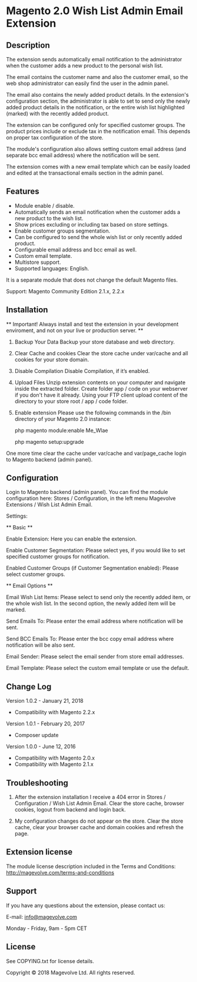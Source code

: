 # **Magento 2.0 Wish List Admin Email Extension** #


## Description ##

The extension sends automatically email notification to the administrator when the customer adds a new product to the personal wish list. 

The email contains the customer name and also the customer email, so the web shop administrator can easily find the user in the admin panel. 

The email also contains the newly added product details. In the extension's configuration section, the administrator is able to set to send only the newly added product details in the notification, or the entire wish list highlighted (marked) with the recently added product.

The extension can be configured only for specified customer groups. The product prices include or exclude tax in the notification email. This depends on proper tax configuration of the store. 

The module's configuration also allows setting custom email address (and separate bcc email address) where the notification will be sent. 

The extension comes with a new email template which can be easily loaded and edited at the transactional emails section in the admin panel.

## Features ##

- Module enable / disable.
- Automatically sends an email notification when the customer adds a new product to the wish list.
- Show prices excluding or including tax based on store settings.
- Enable customer groups segmentation.
- Can be configured to send the whole wish list or only recently added product.
- Configurable email address and bcc email as well.
- Custom email template.
- Multistore support.
- Supported languages: English. 
 
It is a separate module that does not change the default Magento files. 
 
Support: 
Magento Community Edition  2.1.x, 2.2.x

## Installation ##

** Important! Always install and test the extension in your development enviroment, and not on your live or production server. **
 
1. Backup Your Data 
Backup your store database and web directory. 
 
2. Clear Cache and cookies 
Clear the store cache under var/cache and all cookies for your store domain. 
 
3. Disable Compilation 
Disable Compilation, if it’s enabled.

4. Upload Files 
Unzip extension contents on your computer and navigate inside the extracted folder. Create folder app / code on your webserver if you don't have it already. Using your FTP client upload content of the directory to your store root / app / code folder.

5. Enable extension
Please use the following commands in the /bin directory of your Magento 2.0 instance:

    php magento module:enable Me_Wlae

    php magento setup:upgrade 

One more time clear the cache under var/cache and var/page_cache login to Magento backend (admin panel).

## Configuration ##
 
Login to Magento backend (admin panel). You can find the module configuration here: Stores / Configuration, in the left menu Magevolve Extensions / Wish List Admin Email.

Settings:

** Basic **

Enable Extension: Here you can enable the extension.

Enable Customer Segmentation: Please select yes, if you would like to set specified customer groups for notification.

Enabled Customer Groups (if Customer Segmentation enabled): Please select customer groups.
 
** Email Options **

Email Wish List Items: Please select to send only the recently added item, or the whole wish list. In the second option, the newly added item will be marked.

Send Emails To: Please enter the email address where notification will be sent.
 
Send BCC Emails To: Please enter the bcc copy email address where notification will be also sent.

Email Sender: Please select the email sender from store email addresses.

Email Template: Please select the custom email template or use the default.

## Change Log ##

Version 1.0.2 - January 21, 2018
- Compatibility with Magento 2.2.x

Version 1.0.1 - February 20, 2017
- Composer update

Version 1.0.0 - June 12, 2016
- Compatibility with Magento 2.0.x
- Compatibility with Magento 2.1.x

## Troubleshooting ##
 
1. After the extension installation I receive a 404 error in Stores / Configuration / Wish List Admin Email. 
Clear the store cache, browser cookies, logout from backend and login back. 
 
2. My configuration changes do not appear on the store.
Clear the store cache, clear your browser cache and domain cookies and refresh the page. 
 
## Extension license ##
 
The module license description included in the Terms and Conditions:  
http://magevolve.com/terms-and-conditions  
 
## Support ##
 
If you have any questions about the extension, please contact us:
 
E-mail: info@magevolve.com

Monday - Friday, 9am - 5pm CET

## License ##

See COPYING.txt for license details.

Copyright © 2018 Magevolve Ltd. All rights reserved.